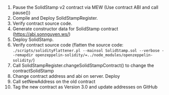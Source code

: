 1. Pause the SolidStamp v2 contract via MEW (Use contract ABI and call pause())
2. Compile and Deploy SolidStampRegister.
3. Verify contract source code.
4. Generate constructor data for SolidStamp contract (https://abi.sonnguyen.ws/)
5. Deploy SolidStamp.
6. Verify contract source code (flatten the source code: `./scripts/solidityFlattener.pl --mainsol SolidStamp.sol --verbose --remapdir openzeppelin-solidity/=../node_modules/openzeppelin-solidity/`)
7. Call SolidStampRegister.changeSolidStampContract() to change the contractSolidStamp
8. Change contract address and abi on server. Deploy
9. Call setNewAddress on the old contract
10. Tag the new contract as Version 3.0 and update addresses on GitHub
